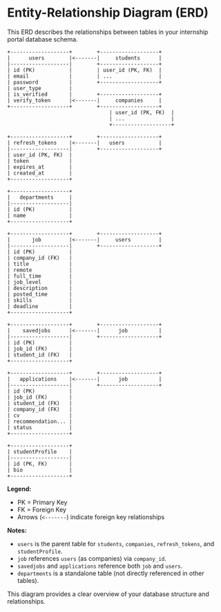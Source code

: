 # Entity-Relationship Diagram (ERD)

This ERD describes the relationships between tables in your internship portal database schema.

```
+-------------------+        +-------------------+
|      users        |<-------|     students      |
|-------------------|        +-------------------+
| id (PK)           |        | user_id (PK, FK)  |
| email             |        | ...               |
| password          |        +-------------------+
| user_type         |
| is_verified       |        +-------------------+
| verify_token      |<-------|     companies     |
+-------------------+        +-------------------+
                                 | user_id (PK, FK)  |
                                 | ...               |
                                 +-------------------+

+-------------------+        +-------------------+
| refresh_tokens    |<-------|   users           |
|-------------------|        +-------------------+
| user_id (PK, FK)  |
| token             |
| expires_at        |
| created_at        |
+-------------------+

+-------------------+
|   departments     |
|-------------------|
| id (PK)           |
| name              |
+-------------------+

+-------------------+        +-------------------+
|       job         |<-------|     users         |
|-------------------|        +-------------------+
| id (PK)           |
| company_id (FK)   |
| title             |
| remote            |
| full_time         |
| job_level         |
| description       |
| posted_time       |
| skills            |
| deadline          |
+-------------------+

+-------------------+        +-------------------+
|    savedjobs      |<-------|      job          |
|-------------------|        +-------------------+
| id (PK)           |
| job_id (FK)       |
| student_id (FK)   |
+-------------------+

+-------------------+        +-------------------+
|   applications    |<-------|      job          |
|-------------------|        +-------------------+
| id (PK)           |
| job_id (FK)       |
| student_id (FK)   |
| company_id (FK)   |
| cv                |
| recommendation... |
| status            |
+-------------------+

+-------------------+
| studentProfile    |
|-------------------|
| id (PK, FK)       |
| bio               |
+-------------------+
```

**Legend:**
- PK = Primary Key
- FK = Foreign Key
- Arrows (`<-------`) indicate foreign key relationships

**Notes:**
- `users` is the parent table for `students`, `companies`, `refresh_tokens`, and `studentProfile`.
- `job` references `users` (as companies) via `company_id`.
- `savedjobs` and `applications` reference both `job` and `users`.
- `departments` is a standalone table (not directly referenced in other tables).

This diagram provides a clear overview of your database structure and relationships.
